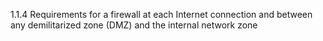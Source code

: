 1.1.4 Requirements for a firewall at 
each Internet connection and between 
any demilitarized zone (DMZ) and the 
internal network zone 


